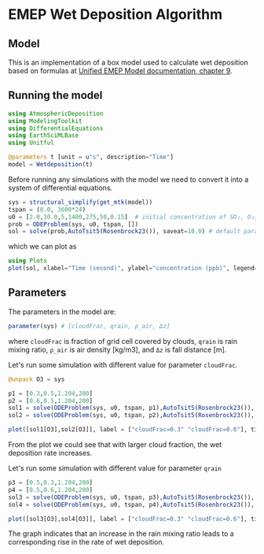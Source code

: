 # EMEP Wet Deposition Algorithm
## Model
This is an implementation of a box model used to calculate wet deposition based on formulas at [Unified EMEP Model documentation, chapter 9](https://www.emep.int/publ/reports/2003/emep_report_1_part1_2003.pdf).

## Running the model
```julia @example 1
using AtmosphericDeposition
using ModelingToolkit
using DifferentialEquations
using EarthSciMLBase
using Unitful

@parameters t [unit = u"s", description="Time"]
model = Wetdeposition(t)
```

Before running any simulations with the model we need to convert it into a system of differential equations.
```julia @example 1
sys = structural_simplify(get_mtk(model))
tspan = (0.0, 3600*24)
u0 = [2.0,10.0,5,1400,275,50,0.15]  # initial concentration of SO₂, O₃, NO₂, CH₄, CO, DMS, ISOP
prob = ODEProblem(sys, u0, tspan, [])
sol = solve(prob,AutoTsit5(Rosenbrock23()), saveat=10.0) # default parameters
```
which we can plot as
```julia @example 1
using Plots
plot(sol, xlabel="Time (second)", ylabel="concentration (ppb)", legend=:outerright)
```

## Parameters
The parameters in the model are:
```julia @example 1
parameter(sys) # [cloudFrac, qrain, ρ_air, Δz]
```
where ```cloudFrac``` is fraction of grid cell covered by clouds, ```qrain``` is rain mixing ratio, ```ρ_air``` is air density [kg/m3], and ```Δz``` is fall distance [m].

Let's run some simulation with different value for parameter ```cloudFrac```. 
```julia @example 1
@unpack O3 = sys

p1 = [0.3,0.5,1.204,200]
p2 = [0.6,0.5,1.204,200]
sol1 = solve(ODEProblem(sys, u0, tspan, p1),AutoTsit5(Rosenbrock23()), saveat=10.0)
sol2 = solve(ODEProblem(sys, u0, tspan, p2),AutoTsit5(Rosenbrock23()), saveat=10.0)

plot([sol1[O3],sol2[O3]], label = ["cloudFrac=0.3" "cloudFrac=0.6"], title = "Change of O3 concentration due to wet deposition", xlabel="Time (second)", ylabel="concentration (ppb)")
```
From the plot we could see that with larger cloud fraction, the wet deposition rate increases. 

Let's run some simulation with different value for parameter ```qrain``` 
```julia @example 1
p3 = [0.5,0.3,1.204,200]
p4 = [0.5,0.6,1.204,200]
sol3 = solve(ODEProblem(sys, u0, tspan, p3),AutoTsit5(Rosenbrock23()), saveat=10.0)
sol4 = solve(ODEProblem(sys, u0, tspan, p4),AutoTsit5(Rosenbrock23()), saveat=10.0)

plot([sol3[O3],sol4[O3]], label = ["cloudFrac=0.3" "cloudFrac=0.6"], title = "Change of O3 concentration due to wet deposition", xlabel="Time (second)", ylabel="concentration (ppb)")
```
The graph indicates that an increase in the rain mixing ratio leads to a corresponding rise in the rate of wet deposition.

